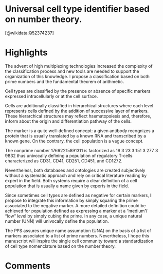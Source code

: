 
Universal cell type identifier based on number theory.
======================================================
  
  [@wikidata:Q52374237]  

# Highlights

The advent of high multiplexing technologies increased the complexity of the classification process and new tools are needed to support the organization of this knowledge. I propose a classification based on both prime numbers and the fundamental theorem of arithmetic.

Cell types are classified by the presence or absence of specific markers expressed intracellularly or at the cell surface.

Cells are additionally classified in hierarchical structures where each level represents cells defined by the addition of successive layer of markers. These hierarchical structures may reflect haematopoiesis and, therefore, inform about the origin and differentiation pathway of the cells. 

The marker is a quite well-defined concept: a given antibody recognizes a protein that is usually translated by a known RNA and transcribed by a known gene. On the contrary, the cell population is a vague concept.

The nonprime number 17662215891311 is factorized as 19 3 23 3 151 3 277 3 9832 thus univocally defining a population of regulatory T-cells characterized as CD31, CD41, CD251, CD451, and CD1272.

Nevertheless, both databases and ontologies are created subjectively without a systematic approach and rely on critical literature reading by expert in the field. Both systems require a clear definition of a cell population that is usually a name given by experts in the field.

Since sometimes cell types are defined as negative for certain markers, I propose to integrate this information by simply squaring the prime associated to the negative marker. A more detailed definition could be achieved for population defined as expressing a marker at a “medium”/ “low” level by simply cubing the prime. In any case, a unique natural number (UNN) will univocally define the population.

The PPS assures unique name assumption (UNA) on the basis of a list of markers associated to a list of prime numbers. Nevertheless, I hope this manuscript will inspire the single cell community toward a standardization of cell type nomenclature based on the number theory.
# Comments
